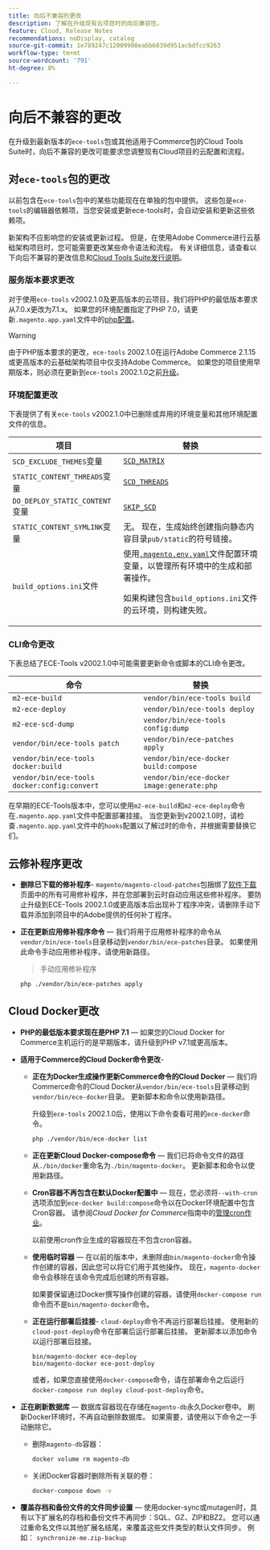 ```yaml
---
title: 向后不兼容的更改
description: 了解在升级现有云项目时的向后兼容性。
feature: Cloud, Release Notes
recommendations: noDisplay, catalog
source-git-commit: 1e789247c12009908eabb6039d951acbdfcc9263
workflow-type: tm+mt
source-wordcount: '791'
ht-degree: 0%

---
```


# 向后不兼容的更改

在升级到最新版本的`ece-tools`包或其他适用于Commerce包的Cloud Tools Suite时，向后不兼容的更改可能要求您调整现有Cloud项目的云配置和流程。

## 对`ece-tools`包的更改

以前包含在`ece-tools`包中的某些功能现在在单独的包中提供。 这些包是`ece-tools`的编辑器依赖项，当您安装或更新ece-tools时，会自动安装和更新这些依赖项。

新架构不应影响您的安装或更新过程。 但是，在使用Adobe Commerce进行云基础架构项目时，您可能需要更改某些命令语法和流程。 有关详细信息，请查看以下向后不兼容的更改信息和[Cloud Tools Suite发行说明](cloud-tools-suite.md)。

### 服务版本要求更改

对于使用`ece-tools` v2002.1.0及更高版本的云项目，我们将PHP的最低版本要求从7.0.x更改为7.1.x。 如果您的环境配置指定了PHP 7.0，请更新`.magento.app.yaml`文件中的[php配置](../application/php-settings.md)。

>[!WARNING]
>
>由于PHP版本要求的更改，`ece-tools` 2002.1.0在运行Adobe Commerce 2.1.15或更高版本的云基础架构项目中仅支持Adobe Commerce。 如果您的项目使用早期版本，则必须在更新到`ece-tools` 2002.1.0之前[升级](../development/commerce-version.md)。

### 环境配置更改

下表提供了有关`ece-tools` v2002.1.0中已删除或弃用的环境变量和其他环境配置文件的信息。

| 项目 | 替换 |
| -------- | ----------- |
| `SCD_EXCLUDE_THEMES`变量 | [`SCD_MATRIX`](../environment/variables-build.md#scd_matrix) |
| `STATIC_CONTENT_THREADS`变量 | [`SCD_THREADS`](../environment/variables-build.md#scd_threads) |
| `DO_DEPLOY_STATIC_CONTENT`变量 | [`SKIP_SCD`](../environment/variables-build.md#skip_scd) |
| `STATIC_CONTENT_SYMLINK`变量 | 无。 现在，生成始终创建指向静态内容目录`pub/static`的符号链接。 |
| `build_options.ini`文件 | 使用[`.magento.env.yaml`](../application/configure-app-yaml.md)文件配置环境变量，以管理所有环境中的生成和部署操作。<p>如果构建包含`build_options.ini`文件的云环境，则构建失败。 |

### CLI命令更改

下表总结了ECE-Tools v2002.1.0中可能需要更新命令或脚本的CLI命令更改。

| 命令 | 替换 |
|-------- | ----------- |
| `m2-ece-build` | `vendor/bin/ece-tools build` |
| `m2-ece-deploy` | `vendor/bin/ece-tools deploy` |
| `m2-ece-scd-dump` | `vendor/bin/ece-tools config:dump` |
| `vendor/bin/ece-tools patch` | `vendor/bin/ece-patches apply` |
| `vendor/bin/ece-tools docker:build` | `vendor/bin/ece-docker build:compose` |
| `vendor/bin/ece-tools docker:config:convert` | `vendor/bin/ece-docker  image:generate:php` |

在早期的ECE-Tools版本中，您可以使用`m2-ece-build`和`m2-ece-deploy`命令在`.magento.app.yaml`文件中配置部署挂接。 当您更新到v2002.1.0时，请检查`.magento.app.yaml`文件中的`hooks`配置以了解过时的命令，并根据需要替换它们。

## 云修补程序更改

- **删除已下载的修补程序**- `magento/magento-cloud-patches`包捆绑了[软件下载](https://experienceleague.adobe.com/docs/commerce-operations/installation-guide/prerequisites/commerce.html?lang=zh-Hans)页面中的所有可用修补程序，并在您部署到云时自动应用这些修补程序。 要防止升级到ECE-Tools 2002.1.0或更高版本后出现补丁程序冲突，请删除手动下载并添加到项目中的Adobe提供的任何补丁程序。

- **正在更新应用修补程序命令** — 我们将用于应用修补程序的命令从`vendor/bin/ece-tools`目录移动到`vendor/bin/ece-patches`目录。 如果使用此命令手动应用修补程序，请使用新路径。

  > 手动应用修补程序

  ```bash
  php ./vendor/bin/ece-patches apply
  ```

## Cloud Docker更改

- **PHP的最低版本要求现在是PHP 7.1** — 如果您的Cloud Docker for Commerce主机运行的是早期版本，请升级到PHP v7.1或更高版本。

- **适用于Commerce的Cloud Docker命令更改**-

   - **正在为Docker生成操作更新Commerce命令的Cloud Docker** — 我们将Commerce命令的Cloud Docker从`vendor/bin/ece-tools`目录移动到`vendor/bin/ece-docker`目录。 更新脚本和命令以使用新路径。

     升级到`ece-tools` 2002.1.0后，使用以下命令查看可用的`ece-docker`命令。

     ```bash
     php ./vendor/bin/ece-docker list
     ```

   - **正在更新Cloud Docker-compose命令** — 我们已将命令文件的路径从`./bin/docker`重命名为`./bin/magento-docker`。 更新脚本和命令以使用新路径。

   - **Cron容器不再包含在默认Docker配置中** — 现在，您必须将`--with-cron`选项添加到`ece-docker build:compose`命令以在Docker环境配置中包含Cron容器。 请参阅&#x200B;_Cloud Docker for Commerce_&#x200B;指南中的[管理cron作业](https://developer.adobe.com/commerce/cloud-tools/docker/configure/manage-cron-jobs/)。

     以前使用cron作业生成的容器现在不包含cron容器。

   - **使用临时容器** — 在以前的版本中，未删除由`bin/magento-docker`命令操作创建的容器，因此您可以将它们用于其他操作。 现在，`magento-docker`命令会移除在该命令完成后创建的所有容器。

     如果要保留通过Docker撰写操作创建的容器，请使用`docker-compose run`命令而不是`bin/magento-docker`命令。

   - **正在运行部署后挂接**- `cloud-deploy`命令不再运行部署后挂接。 使用新的`cloud-post-deploy`命令在部署后运行部署后挂接。 更新脚本以添加命令以运行部署后挂接。

     ```shell
     bin/magento-docker ece-deploy
     bin/magento-docker ece-post-deploy
     ```

     或者，如果您直接使用`docker-compose`命令，请在部署命令之后运行`docker-compose run deploy cloud-post-deploy`命令。

- **正在刷新数据库** — 数据库容器现在存储在`magento-db`永久Docker卷中。 刷新Docker环境时，不再自动删除数据库。 如果需要，请使用以下命令之一手动删除它。

   - 删除`magento-db`容器：

     ```bash
     docker volume rm magento-db
     ```

   - 关闭Docker容器时删除所有关联的卷：

     ```bash
     docker-compose down -v
     ```

- **覆盖存档和备份文件的文件同步设置** — 使用docker-sync或mutagen时，具有以下扩展名的存档和备份文件不再同步：SQL、GZ、ZIP和BZ2。 您可以通过重命名文件以其他扩展名结尾，来覆盖这些文件类型的默认文件同步。 例如： `synchronize-me.zip-backup`
